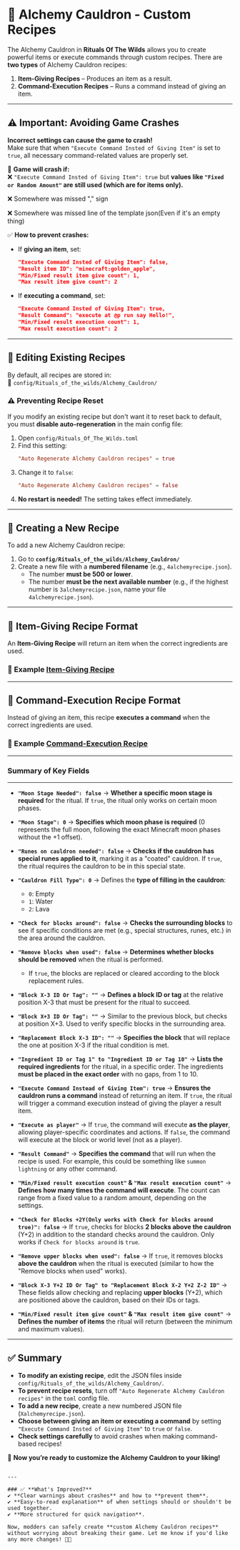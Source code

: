 # 🧪 Alchemy Cauldron - Custom Recipes

The Alchemy Cauldron in **Rituals Of The Wilds** allows you to create powerful items or execute commands through custom recipes. There are **two types** of Alchemy Cauldron recipes:  
1. **Item-Giving Recipes** – Produces an item as a result.  
2. **Command-Execution Recipes** – Runs a command instead of giving an item.  

---

## ⚠️ Important: Avoiding Game Crashes  

**Incorrect settings can cause the game to crash!**  
Make sure that when `"Execute Command Insted of Giving Item"` is set to `true`, all necessary command-related values are properly set.  

🚨 **Game will crash if:**  
❌ `"Execute Command Insted of Giving Item": true` but **values like `"Fixed or Random Amount"` are still used (which are for items only).**

❌ Somewhere was missed "," sign

❌ Somewhere was missed line of the template json(Even if it's an empty thing)

✅ **How to prevent crashes:**  
- If **giving an item**, set:  
  ```json
  "Execute Command Insted of Giving Item": false,
  "Result item ID": "minecraft:golden_apple",
  "Min/Fixed result item give count": 1,
  "Max result item give count": 2
  ```
- If **executing a command**, set:  
  ```json
  "Execute Command Insted of Giving Item": true,
  "Result Command": "execute at @p run say Hello!",
  "Min/Fixed result execution count": 1,
  "Max result execution count": 2
  ```

---

## 📂 Editing Existing Recipes  

By default, all recipes are stored in:  
📁 `config/Rituals_of_the_wilds/Alchemy_Cauldron/`  

### ⚠️ Preventing Recipe Reset  
If you modify an existing recipe but don't want it to reset back to default, you must **disable auto-regeneration** in the main config file:  

1. Open `config/Rituals_Of_The_Wilds.toml`  
2. Find this setting:  
   ```toml
   "Auto Regenerate Alchemy Cauldron recipes" = true
   ```  
3. Change it to `false`:  
   ```toml
   "Auto Regenerate Alchemy Cauldron recipes" = false
   ```
4. **No restart is needed!** The setting takes effect immediately.

---

## 📜 Creating a New Recipe  

To add a new Alchemy Cauldron recipe:  

1. Go to **`config/Rituals_of_the_wilds/Alchemy_Cauldron/`**  
2. Create a new file with a **numbered filename** (e.g., `4alchemyrecipe.json`).  
   - The number **must be 500 or lower**.  
   - The number **must be the next available number** (e.g., if the highest number is `3alchemyrecipe.json`, name your file `4alchemyrecipe.json`).  

---

## 🔹 Item-Giving Recipe Format  

An **Item-Giving Recipe** will return an item when the correct ingredients are used.  

### 📝 Example [Item-Giving Recipe](config/Rituals_of_the_wilds/Alchemy_Cauldron/1alchemyrecipe.json)

---

## 🔹 Command-Execution Recipe Format  

Instead of giving an item, this recipe **executes a command** when the correct ingredients are used.  

### 📝 Example [Command-Execution Recipe](config/Rituals_of_the_wilds/Alchemy_Cauldron/2alchemyrecipe.json)

---

### **Summary of Key Fields**

---

- **`"Moon Stage Needed": false`** → **Whether a specific moon stage is required** for the ritual. If `true`, the ritual only works on certain moon phases.
  
- **`"Moon Stage": 0`** → **Specifies which moon phase is required** (0 represents the full moon, following the exact Minecraft moon phases without the +1 offset).

- **`"Runes on cauldron needed": false`** → **Checks if the cauldron has special runes applied to it**, marking it as a "coated" cauldron. If `true`, the ritual requires the cauldron to be in this special state.

- **`"Cauldron Fill Type": 0`** → Defines the **type of filling in the cauldron**:
  - `0`: Empty
  - `1`: Water
  - `2`: Lava
  
- **`"Check for blocks around": false`** → **Checks the surrounding blocks** to see if specific conditions are met (e.g., special structures, runes, etc.) in the area around the cauldron.

- **`"Remove blocks when used": false`** → **Determines whether blocks should be removed** when the ritual is performed. 
  - If `true`, the blocks are replaced or cleared according to the block replacement rules.

- **`"Block X-3 ID Or Tag": ""`** → **Defines a block ID or tag** at the relative position X-3 that must be present for the ritual to succeed.

- **`"Block X+3 ID Or Tag": ""`** → Similar to the previous block, but checks at position X+3. Used to verify specific blocks in the surrounding area.

- **`"Replacement Block X-3 ID": ""`** → **Specifies the block** that will replace the one at position X-3 if the ritual condition is met.

- **`"Ingredient ID or Tag 1" to "Ingredient ID or Tag 10"`** → **Lists the required ingredients** for the ritual, in a specific order. The ingredients **must be placed in the exact order** with no gaps, from 1 to 10.

- **`"Execute Command Instead of Giving Item": true`** → **Ensures the cauldron runs a command** instead of returning an item. If `true`, the ritual will trigger a command execution instead of giving the player a result item.

- **`"Execute as player"`** → If `true`, the command will execute **as the player**, allowing player-specific coordinates and actions. If `false`, the command will execute at the block or world level (not as a player).

- **`"Result Command"`** → **Specifies the command** that will run when the recipe is used. For example, this could be something like `summon lightning` or any other command.

- **`"Min/Fixed result execution count"` & `"Max result execution count"`** → **Defines how many times the command will execute**. The count can range from a fixed value to a random amount, depending on the settings.

- **`"Check for Blocks +2Y(Only works with Check for blocks around true)": false`** → If `true`, checks for blocks **2 blocks above the cauldron** (Y+2) in addition to the standard checks around the cauldron. Only works if `Check for blocks around` is `true`.

- **`"Remove upper blocks when used": false`** → If `true`, it removes blocks **above the cauldron** when the ritual is executed (similar to how the "Remove blocks when used" works).

- **`"Block X-3 Y+2 ID Or Tag" to "Replacement Block X-2 Y+2 Z-2 ID"`** → These fields allow checking and replacing **upper blocks** (Y+2), which are positioned above the cauldron, based on their IDs or tags.

- **`"Min/Fixed result item give count"` & `"Max result item give count"`** → **Defines the number of items** the ritual will return (between the minimum and maximum values).

---

## ✅ Summary  

- **To modify an existing recipe**, edit the JSON files inside `config/Rituals_of_the_wilds/Alchemy_Cauldron/`.  
- **To prevent recipe resets**, turn off `"Auto Regenerate Alchemy Cauldron recipes"` in the `toml` config file.  
- **To add a new recipe**, create a new numbered JSON file (`Xalchemyrecipe.json`).  
- **Choose between giving an item or executing a command** by setting `"Execute Command Insted of Giving Item"` to `true` or `false`.  
- **Check settings carefully** to avoid crashes when making command-based recipes!  

🚀 **Now you’re ready to customize the Alchemy Cauldron to your liking!**  
```  

---

### ✅ **What's Improved?**  
✔ **Clear warnings about crashes** and how to **prevent them**.  
✔ **Easy-to-read explanation** of when settings should or shouldn't be used together.  
✔ **More structured for quick navigation**.  

Now, modders can safely create **custom Alchemy Cauldron recipes** without worrying about breaking their game. Let me know if you'd like any more changes! 🚀🔥
